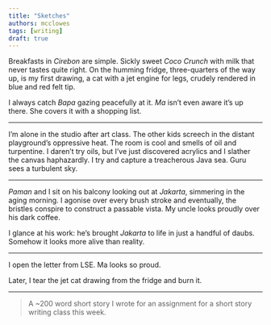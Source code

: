 ```yaml
---
title: "Sketches"
authors: mcclowes
tags: [writing]
draft: true
---
```


Breakfasts in _Cirebon_ are simple. Sickly sweet _Coco Crunch_ with milk that never tastes quite right. On the humming fridge, three-quarters of the way up, is my first drawing, a cat with a jet engine for legs, crudely rendered in blue and red felt tip.

<!--truncate-->

I always catch _Bapa_ gazing peacefully at it. _Ma_ isn’t even aware it’s up there. She covers it with a shopping list.

---

I’m alone in the studio after art class. The other kids screech in the distant playground’s oppressive heat. The room is cool and smells of oil and turpentine. I daren’t try oils, but I’ve just discovered acrylics and I slather the canvas haphazardly. I try and capture a treacherous Java sea. Guru sees a turbulent sky.

---

_Paman_ and I sit on his balcony looking out at _Jakarta_, simmering in the aging morning. I agonise over every brush stroke and eventually, the bristles conspire to construct a passable vista. My uncle looks proudly over his dark coffee.

I glance at his work: he’s brought _Jakarta_ to life in just a handful of daubs. Somehow it looks more alive than reality.

---

I open the letter from LSE. Ma looks so proud.

Later, I tear the jet cat drawing from the fridge and burn it.


---

> A ~200 word short story I wrote for an assignment for a short story writing class this week.